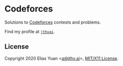 <!-- SPDX-License-Identifier: X11 -->
# Codeforces

Solutions to [Codeforces](https://codeforces.com/) contests and problems.

Find my profile at [`jthvai`](https://codeforces.com/profile/jthvai).

## License

Copyright 2020 Elias Yuan <<a@jthv.ai>>, [MIT/X11 License](https://jthv.ai/LICENSE/X11.txt).
